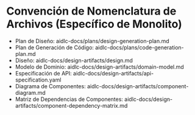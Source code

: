 # Convención de Nomenclatura de Archivos (Específico de Monolito)

- Plan de Diseño: aidlc-docs/plans/design-generation-plan.md
- Plan de Generación de Código: aidlc-docs/plans/code-generation-plan.md
- Diseño: aidlc-docs/design-artifacts/design.md
- Modelo de Dominio: aidlc-docs/design-artifacts/domain-model.md
- Especificación de API: aidlc-docs/design-artifacts/api-specification.yaml
- Diagrama de Componentes: aidlc-docs/design-artifacts/component-diagram.md
- Matriz de Dependencias de Componentes: aidlc-docs/design-artifacts/component-dependency-matrix.md